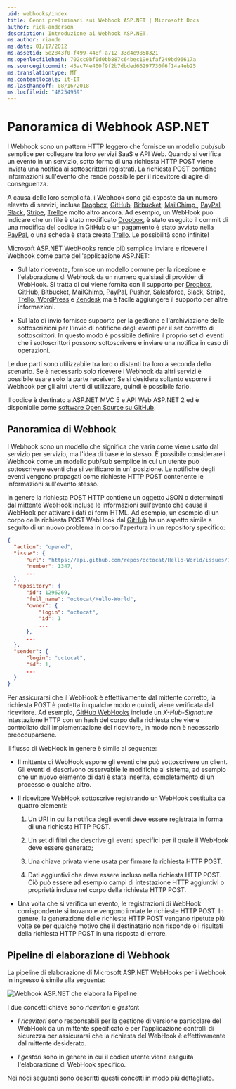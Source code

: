 ```yaml
---
uid: webhooks/index
title: Cenni preliminari sui Webhook ASP.NET | Microsoft Docs
author: rick-anderson
description: Introduzione ai Webhook ASP.NET.
ms.author: riande
ms.date: 01/17/2012
ms.assetid: 5e2843f0-f499-448f-a712-33d4e9858321
ms.openlocfilehash: 702cc0bf0d0bb887c64bec19e1faf249bd96617a
ms.sourcegitcommit: 45ac74e400f9f2b7dbded66297730f6f14a4eb25
ms.translationtype: MT
ms.contentlocale: it-IT
ms.lasthandoff: 08/16/2018
ms.locfileid: "48254959"
---
```

# <a name="aspnet-webhooks-overview"></a>Panoramica di Webhook ASP.NET

I Webhook sono un pattern HTTP leggero che fornisce un modello pub/sub semplice per collegare tra loro servizi SaaS e API Web. Quando si verifica un evento in un servizio, sotto forma di una richiesta HTTP POST viene inviata una notifica ai sottoscrittori registrati. La richiesta POST contiene informazioni sull'evento che rende possibile per il ricevitore di agire di conseguenza.

A causa delle loro semplicità, i Webhook sono già esposte da un numero elevato di servizi, incluse [Dropbox](http://dropbox.com/), [GitHub](http://www.github.com/), [Bitbucket](https://bitbucket.org/), [MailChimp ](http://www.mailchimp.com/), [PayPal](http://www.paypal.com/), [Slack](http://www.slack.com), [Stripe](http://www.stripe.com), [Trello](http://www.trello.com/)e molto altro ancora. Ad esempio, un WebHook può indicare che un file è stato modificato [Dropbox](http://dropbox.com/), è stato eseguito il commit di una modifica del codice in GitHub o un pagamento è stato avviato nella [PayPal](http://www.paypal.com/), o una scheda è stata creata [ Trello](http://www.trello.com/). Le possibilità sono infinite!

Microsoft ASP.NET WebHooks rende più semplice inviare e ricevere i Webhook come parte dell'applicazione ASP.NET:

* Sul lato ricevente, fornisce un modello comune per la ricezione e l'elaborazione di Webhook da un numero qualsiasi di provider di WebHook. Si tratta di cui viene fornita con il supporto per [Dropbox](http://dropbox.com/), [GitHub](http://www.github.com/), [Bitbucket](https://bitbucket.org/), [MailChimp](http://www.mailchimp.com/), [PayPal](http://www.paypal.com/), [Pusher](http://www.pusher.com), [Salesforce](http://www.salesforce.com), [Slack](http://www.slack.com), [Stripe](http://www.stripe.com), [Trello](http://www.trello.com/),[ WordPress](http://www.wordpress.com) e [Zendesk](https://www.zendesk.com/) ma è facile aggiungere il supporto per altre informazioni.

* Sul lato di invio fornisce supporto per la gestione e l'archiviazione delle sottoscrizioni per l'invio di notifiche degli eventi per il set corretto di sottoscrittori. In questo modo è possibile definire il proprio set di eventi che i sottoscrittori possono sottoscrivere e inviare una notifica in caso di operazioni.

Le due parti sono utilizzabile tra loro o distanti tra loro a seconda dello scenario. Se è necessario solo ricevere i Webhook da altri servizi è possibile usare solo la parte receiver; Se si desidera soltanto esporre i Webhook per gli altri utenti di utilizzare, quindi è possibile farlo.

Il codice è destinato a ASP.NET MVC 5 e API Web ASP.NET 2 ed è disponibile come [software Open Source su GitHub](https://github.com/aspnet/WebHooks).

## <a name="webhooks-overview"></a>Panoramica di Webhook

I Webhook sono un modello che significa che varia come viene usato dal servizio per servizio, ma l'idea di base è lo stesso. È possibile considerare i Webhook come un modello pub/sub semplice in cui un utente può sottoscrivere eventi che si verificano in un' posizione. Le notifiche degli eventi vengono propagati come richieste HTTP POST contenente le informazioni sull'evento stesso.

In genere la richiesta POST HTTP contiene un oggetto JSON o determinati dal mittente WebHook incluse le informazioni sull'evento che causa il WebHook per attivare i dati di form HTML. Ad esempio, un esempio di un corpo della richiesta POST WebHook dal [GitHub](http://www.github.com/) ha un aspetto simile a seguito di un nuovo problema in corso l'apertura in un repository specifico:

```json
{
  "action": "opened",
  "issue": {
      "url": "https://api.github.com/repos/octocat/Hello-World/issues/1347",
      "number": 1347,
      ...
  },
  "repository": {
      "id": 1296269,
      "full_name": "octocat/Hello-World",
      "owner": {
          "login": "octocat",
          "id": 1
          ...
      },
      ...
  },
  "sender": {
      "login": "octocat",
      "id": 1,
      ...
  }
}
```

Per assicurarsi che il WebHook è effettivamente dal mittente corretto, la richiesta POST è protetta in qualche modo e quindi, viene verificata dal ricevitore. Ad esempio, [GitHub WebHooks](https://developer.github.com/webhooks/) include un *X-Hub-Signature* intestazione HTTP con un hash del corpo della richiesta che viene controllato dall'implementazione del ricevitore, in modo non è necessario preoccuparsene.

Il flusso di WebHook in genere è simile al seguente:

* Il mittente di WebHook espone gli eventi che può sottoscrivere un client. Gli eventi di descrivono osservabile le modifiche al sistema, ad esempio che un nuovo elemento di dati è stata inserita, completamento di un processo o qualche altro.

* Il ricevitore WebHook sottoscrive registrando un WebHook costituita da quattro elementi:

     1. Un URI in cui la notifica degli eventi deve essere registrata in forma di una richiesta HTTP POST.

     2. Un set di filtri che descrive gli eventi specifici per il quale il WebHook deve essere generato;

     3. Una chiave privata viene usata per firmare la richiesta HTTP POST.

     4. Dati aggiuntivi che deve essere incluso nella richiesta HTTP POST. Ciò può essere ad esempio campi di intestazione HTTP aggiuntivi o proprietà incluse nel corpo della richiesta HTTP POST.

* Una volta che si verifica un evento, le registrazioni di WebHook corrispondente si trovano e vengono inviate le richieste HTTP POST. In genere, la generazione delle richieste HTTP POST vengano ripetute più volte se per qualche motivo che il destinatario non risponde o i risultati della richiesta HTTP POST in una risposta di errore.

## <a name="webhooks-processing-pipeline"></a>Pipeline di elaborazione di Webhook

La pipeline di elaborazione di Microsoft ASP.NET WebHooks per i Webhook in ingresso è simile alla seguente:

![Webhook ASP.NET che elabora la Pipeline](_static/WebHookReceivers.png)

I due concetti chiave sono *ricevitori* e *gestori*:

* *I ricevitori* sono responsabili per la gestione di versione particolare del WebHook da un mittente specificato e per l'applicazione controlli di sicurezza per assicurarsi che la richiesta del WebHook è effettivamente dal mittente desiderato.

* *I gestori* sono in genere in cui il codice utente viene eseguita l'elaborazione di WebHook specifico.

Nei nodi seguenti sono descritti questi concetti in modo più dettagliato.
